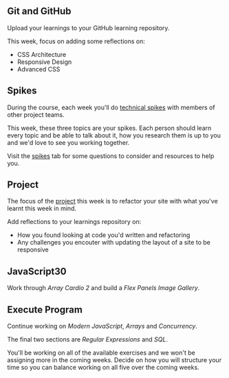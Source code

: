 ## Git and GitHub

Upload your learnings to your GitHub learning repository.

This week, focus on adding some reflections on:

- CSS Architecture
- Responsive Design
- Advanced CSS

## Spikes

During the course, each week you'll do [technical spikes](course/handbook/spikes) with members of other project teams.

This week, these three topics are your spikes. Each person should learn every topic and be able to talk about it, how you research them is up to you and we'd love to see you working together.

Visit the [spikes](../spikes) tab for some questions to consider and resources to help you.

## Project

The focus of the [project](../project) this week is to refactor your site with what you've learnt this week in mind.

Add reflections to your learnings repository on:

- How you found looking at code you'd written and refactoring
- Any challenges you encouter with updating the layout of a site to be responsive

## JavaScript30

Work through _Array Cardio 2_ and build a _Flex Panels Image Gallery_.

## Execute Program

Continue working on _Modern JavaScript_, _Arrays_ and _Concurrency_.

The final two sections are _Regular Expressions_ and _SQL_.

You'll be working on all of the available exercises and we won't be assigning more in the coming weeks. Decide on how you will structure your time so you can balance working on all five over the coming weeks.
